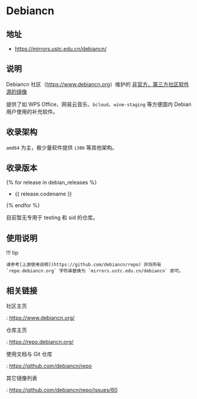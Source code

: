 # Debiancn

## 地址

- <https://mirrors.ustc.edu.cn/debiancn/>

## 说明

Debiancn 社区（<https://www.debiancn.org>）维护的
[非官方，第三方社区软件源的镜像](https://repo.debiancn.org/)

提供了如 WPS Office、网易云音乐、`bcloud`、`wine-staging` 等方便国内
Debian 用户使用的补充软件。

## 收录架构

`amd64` 为主，极少量软件提供 `i386` 等其他架构。

## 收录版本

{% for release in debian_releases %}

- {{ release.codename }}

{% endfor %}

目前暂无专用于 testing 和 sid 的仓库。

## 使用说明

!!! tip

    请参考[上游使用说明](https://github.com/debiancn/repo) 并将所有 `repo.debiancn.org` 字符串替换为 `mirrors.ustc.edu.cn/debiancn` 即可。

## 相关链接

社区主页

:   <https://www.debiancn.org/>

仓库主页

:   <https://repo.debiancn.org/>

使用文档与 Git 仓库

:   <https://github.com/debiancn/repo>

其它镜像列表

:   <https://github.com/debiancn/repo/issues/60>

